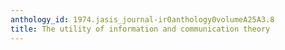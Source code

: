 ```yaml
---
anthology_id: 1974.jasis_journal-ir0anthology0volumeA25A3.8
title: The utility of information and communication theory
---
```

